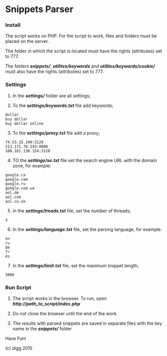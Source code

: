 # Snippets Parser

### Install

The script works on PHP. For the script to work, files and folders must be placed on the server.

The folder in which the script is located must have the rights (attributes) set to 777.

The folders ***snippets/***, ***utilites/keywords*** and ***utilites/keywords/cookie/*** must also have the rights (attributes) set to 777.

### Settings

1. In the ***settings/*** folder are all settings;

2. To the ***settings/keywords.txt*** file add keywords;
```
dollar
buy dollar
buy dollar online
```
3. To the ***settings/proxy.txt*** file add a proxy;
```
74.53.15.140:3129
213.171.70.243:8080
108.161.130.154:3128
```
4. TO the ***settings/se.txt*** file set the search engine URL with the domain zone, for example:
```
google.ca
google.com
google.ru
google.com.ua
aol.de
aol.com
aol.co.uk
```
5. In the ***settings/treads.txt*** file, set the number of threads;
```
3
```
6. In the ***settings/language.txt*** file, set the parsing language, for example:
```
en
ru
de
fr
es
```
7. In the ***settings/limit.txt*** file, set the maximum snippet length;
```
3000
```

### Run Script

1. The script works in the browser. To run, open ***http://path_to_script/index.php***

2. Do not close the browser until the end of the work.

3. The results with parsed snippets are saved in separate files with the key name in the ***snippets/*** folder

Have Fun! 

(c) digg 2015
